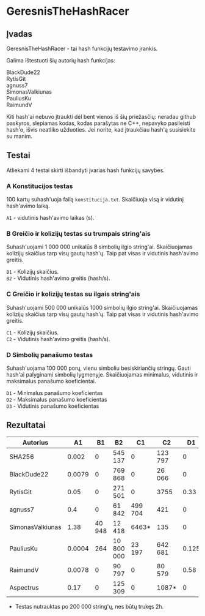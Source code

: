 # GeresnisTheHashRacer
## Įvadas
GeresnisTheHashRacer - tai hash funkcijų testavimo įrankis. 

Galima ištestuoti šių autorių hash funkcijas:

BlackDude22<br>
RytisGit<br>
agnuss7<br>
SimonasValkiunas<br>
PauliusKu<br>
RaimundV<br>

Kiti hash'ai nebuvo įtraukti dėl bent vienos iš šių priežasčių: neradau github paskyros, slepiamas kodas, kodas parašytas ne C++, nepavyko pasileisti hash'o, išvis neatliko užduoties. Jei norite, kad įtraukčiau hash'ą susisiekite su manim.

## Testai

Atliekami 4 testai skirti išbandyti įvarias hash funkcijų savybes.

### A Konstitucijos testas

100 kartų suhash'uoja failą `konstitucija.txt`. Skaičiuoja visą ir vidutinį hash'avimo laiką. 

`A1` - vidutinis hash'avimo laikas (s).<br>

### B Greičio ir kolizijų testas su trumpais string'ais

Suhash'uojami 1 000 000 unikalūs 8 simbolių ilgio string'ai. Skaičiuojamas kolizijų skaičius tarp visų gautų hash'ų. Taip pat visas ir vidutinis hash'avimo greitis.

`B1` - Kolizijų skaičius.<br>
`B2` - Vidutinis hash'avimo greitis (hash/s).<br>

### C Greičio ir kolizijų testas su ilgais string'ais

Suhash'uojami 500 000 unikalūs 1000 simbolių ilgio string'ai. Skaičiuojamas kolizijų skaičius tarp visų gautų hash'ų. Taip pat visas ir vidutinis hash'avimo greitis.

`C1` - Kolizijų skaičius.<br>
`C2` - Vidutinis hash'avimo greitis (hash/s).<br>

### D Simbolių panašumo testas

Suhash'uojama 100 000 porų, vienu simboliu besiskiriančių stringų. Gauti hash'ai palyginami simbolių lygmenyje. Skaičiuojamas minimalus, vidutinis ir maksimalus panašumo koeficientai. 

`D1` - Minimalus panašumo koeficientas<br>
`D2` - Maksimalus panašumo koeficientas<br>
`D3` - Vidutinis panašumo koeficientas<br>

## Rezultatai

| Autorius | A1 | B1 | B2 | C1 | C2 | D1 | D2 | D3 |
|----------|----|----|----|----|----|----|----|----|
| SHA256 | 0.002 | 0 | 545 137 | 0 | 123 797 | 0 | 0.23 | 0.06 |
| BlackDude22 | 0.0079 | 0 | 769 868 | 0 | 26 066 | 0 | 0.25 | 0.06 |
| RytisGit | 0.05 | 0 | 271 501 | 0 | 3755 | 0.33 | 0.5 | 0.34 |
| agnuss7 | 0.4 | 0 | 61 842 | 499 704 | 421 | 0 | 0.1 | 0.01 |
| SimonasValkiunas | 1.38 | 40 948 | 12 418 | 6463* | 135 | 0 | 0.09 | 0.03 |
| PauliusKu | 0.0004 | 264 | 10 800 000 | 23 197 | 642 681 | 0.125 | 0.875 | 0.812 |
| RaimundV | 0.0078 | 0 | 90 797 | 0 | 80 579 | 0.58 | 0.92 | 0.75 |
| Aspectrus | 0.17 | 0 | 125 309 | 0 | 1087* | 0 | 0.25 | 0.06 |
 
* Testas nutrauktas po 200 000 string'ų, nes būtų trukęs 2h.
